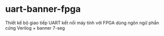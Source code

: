 # uart-banner-fpga
Thiết kế bộ giao tiếp UART kết nối máy tính với FPGA dùng ngôn ngữ phần cứng Verilog + banner 7-seg
